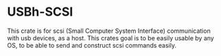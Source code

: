 # USBh-SCSI

This crate is for scsi (Small Computer System Interface) communication with usb devices, as a host. This crates goal is to be easily usable by any OS, to be able to send and construct scsi commands easily.
